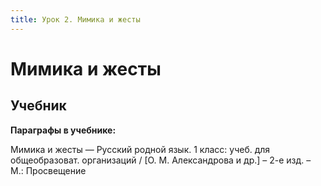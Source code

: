 ```yaml
---
title: Урок 2. Мимика и жесты
---
```


# Мимика и жесты

## Учебник

<p><strong>Параграфы в учебнике:</strong></p>
<p>Мимика и жесты &mdash; <span style="font-weight: 400;">Русский родной язык. 1 класс: учеб. для общеобразоват. организаций / [О. М. Александрова и др.] &ndash; 2-е изд. &ndash; М.: Просвещение</span></p>
<h3>&nbsp;</h3>